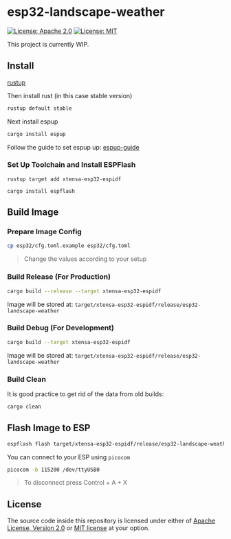 # esp32-landscape-weather

[![License: Apache 2.0](https://img.shields.io/badge/License-Apache_2.0-blue.svg)](https://opensource.org/licenses/Apache-2.0)
[![License: MIT](https://img.shields.io/badge/License-MIT-yellow.svg)](https://opensource.org/licenses/MIT)

This project is currently WIP.

## Install

[rustup](https://rustup.rs/)

Then install rust (in this case stable version)
```sh
rustup default stable
```

Next install espup
```sh
cargo install espup
```

Follow the guide to set espup up:
[espup-guide](https://docs.esp-rs.org/book/installation/riscv-and-xtensa.html)

### Set Up Toolchain and Install ESPFlash
```
rustup target add xtensa-esp32-espidf

cargo install espflash
```


## Build Image
### Prepare Image Config
```bash
cp esp32/cfg.toml.example esp32/cfg.toml
```
> Change the values according to your setup

### Build Release (For Production)
```bash
cargo build --release --target xtensa-esp32-espidf
```
Image will be stored at:
`target/xtensa-esp32-espidf/release/esp32-landscape-weather`

### Build Debug (For Development)
```bash
cargo build --target xtensa-esp32-espidf
```
Image will be stored at:
`target/xtensa-esp32-espidf/release/esp32-landscape-weather`

### Build Clean
It is good practice to get rid of the data from old builds:
```bash
cargo clean
```

## Flash Image to ESP
```bash
espflash flash target/xtensa-esp32-espidf/release/esp32-landscape-weather
```

You can connect to your ESP using `picocom`
```bash
picocom -b 115200 /dev/ttyUSB0 
```
> To disconnect press Control + A + X

## License

The source code inside this repository is licensed under either of
[Apache License, Version 2.0](https://github.com/martinohmann/esp32-landscape-weather/blob/main/LICENSE-APACHE)
or [MIT license](https://github.com/martinohmann/esp32-landscape-weather/blob/main/LICENSE-MIT)
at your option.
